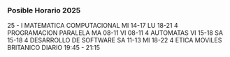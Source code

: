 ### Posible Horario 2025

25 - I
MATEMATICA COMPUTACIONAL	            MI 14-17	LU 18-21		4	
PROGRAMACION PARALELA		            MA 08-11	VI 08-11		4
AUTOMATAS                          		VI 15-18	SA 15-18		4
DESARROLLO DE SOFTWARE		            SA 11-13	MI 18-22		4
ETICA
MOVILES     
BRITANICO	DIARIO				        19:45 - 21:15
